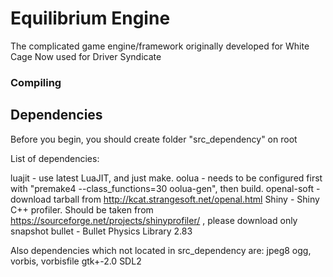 # Equilibrium Engine #

The complicated game engine/framework originally developed for White Cage
Now used for Driver Syndicate

### Compiling ###

Dependencies
-------------

Before you begin, you should create folder "src_dependency" on root

List of dependencies:

luajit - use latest LuaJIT, and just make.
oolua - needs to be configured first with "premake4 --class_functions=30 oolua-gen", then build.
openal-soft - download tarball from http://kcat.strangesoft.net/openal.html
Shiny - Shiny C++ profiler. Should be taken from https://sourceforge.net/projects/shinyprofiler/ , please download only snapshot
bullet - Bullet Physics Library 2.83

Also dependencies which not located in src_dependency are:
jpeg8
ogg, vorbis, vorbisfile
gtk+-2.0
SDL2